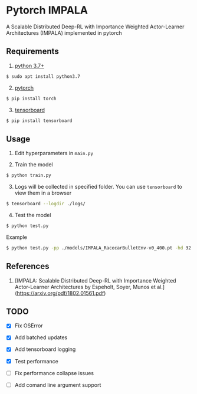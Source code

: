 # Pytorch IMPALA

A Scalable Distributed Deep-RL with Importance Weighted Actor-Learner Architectures (IMPALA) implemented in pytorch

## Requirements

1. [python 3.7+]()
```bash
$ sudo apt install python3.7
```

2. [pytorch](https://pytorch.org/)
```bash
$ pip install torch
```

3. [tensorboard](https://pytorch.org/docs/stable/tensorboard.html)
```bash
$ pip install tensorboard
```

## Usage
1. Edit hyperparameters in `main.py`

2. Train the model 
```bash
$ python train.py
```

3. Logs will be collected in specified folder. You can use `tensorboard` to view them in a browser
```bash
$ tensorboard --logdir ./logs/
```

4. Test the model
```bash
$ python test.py
```

Example 
```bash
$ python test.py -pp ./models/IMPALA_RacecarBulletEnv-v0_400.pt -hd 32 -en RacecarBulletEnv-v0 -ne 10 -el 1000 -ld ./logs/
```



## References 
1. [IMPALA: Scalable Distributed Deep-RL with Importance Weighted Actor-Learner Architectures by Espeholt, Soyer, Munos et al.] (https://arxiv.org/pdf/1802.01561.pdf)

## TODO
- [X] Fix OSError
- [X] Add batched updates
- [X] Add tensorboard logging
- [X] Test performance
- [ ] Fix performance collapse issues
- [ ] Add comand line argument support

